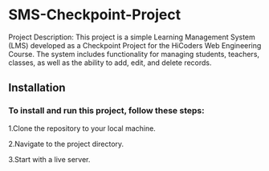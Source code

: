 # SMS-Checkpoint-Project
Project Description:
This project is a simple Learning Management System (LMS) developed as a Checkpoint Project for the HiCoders Web Engineering Course. The system includes functionality for managing students, teachers, classes, as well as the ability to add, edit, and delete records.


## Installation
### To install and run this project, follow these steps:

1.Clone the repository to your local machine.

2.Navigate to the project directory.

3.Start with a live server.
